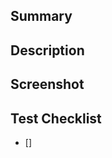 ## Summary

<!-- 작업한 내용을 간단히 작성해주세요. -->

## Description

<!-- 작업한 내용을 자세히 작성해주세요. -->

## Screenshot

<!-- 실행 결과 스크린샷을 올려주세요. -->

## Test Checklist

<!-- 확인해야 할 체크리스트를 작성해주세요. -->

- []
